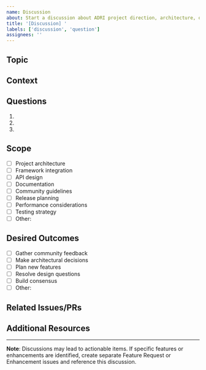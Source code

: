 ```yaml
---
name: Discussion
about: Start a discussion about ADRI project direction, architecture, or community topics
title: '[Discussion] '
labels: ['discussion', 'question']
assignees: ''
---
```


## Topic
<!-- What would you like to discuss? -->

## Context
<!-- Provide background information or context for this discussion -->

## Questions
<!-- List specific questions you'd like the community to address -->
1.
2.
3.

## Scope
<!-- What areas does this discussion cover? -->
- [ ] Project architecture
- [ ] Framework integration
- [ ] API design
- [ ] Documentation
- [ ] Community guidelines
- [ ] Release planning
- [ ] Performance considerations
- [ ] Testing strategy
- [ ] Other:

## Desired Outcomes
<!-- What are you hoping to achieve from this discussion? -->
- [ ] Gather community feedback
- [ ] Make architectural decisions
- [ ] Plan new features
- [ ] Resolve design questions
- [ ] Build consensus
- [ ] Other:

## Related Issues/PRs
<!-- Link to any related issues or pull requests -->

## Additional Resources
<!-- Add links to relevant documentation, examples, or external resources -->

---
**Note**: Discussions may lead to actionable items. If specific features or enhancements are identified, create separate Feature Request or Enhancement issues and reference this discussion.
